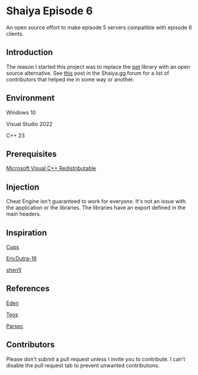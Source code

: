 # Shaiya Episode 6

An open source effort to make episode 5 servers compatible with episode 6 clients.

## Introduction

The reason I started this project was to replace the [pet](https://www.elitepvpers.com/forum/shaiya-pserver-guides-releases/4102262-release-shen1ls-wings.html) library with an open source alternative. See [this](https://forum.shaiya.gg/threads/an-open-source-effort-to-make-episode-5-servers-compatible-with-episode-6-clients.10/) post in the Shaiya.gg forum for a list of contributors that helped me in some way or another.

## Environment

Windows 10

Visual Studio 2022

C++ 23

## Prerequisites

[Microsoft Visual C++ Redistributable](https://aka.ms/vs/17/release/vc_redist.x86.exe)

## Injection

Cheat Engine isn't guaranteed to work for everyone. It's not an issue with the application or the libraries. The libraries have an export defined in the main headers.

## Inspiration

[Cups](https://www.elitepvpers.com/forum/shaiya-pserver-guides-releases/4653021-shaiya-library.html)

[EricDutra-16](https://www.elitepvpers.com/forum/shaiya-pserver-guides-releases/4189218-release-wip-ep6-source-code.html)

[shen1l](https://www.elitepvpers.com/forum/shaiya-pserver-guides-releases/3669922-release-ep6-itemmall-fixed.html)

## References

[Eden](https://github.com/tristonplummer/Eden)

[Teos](https://github.com/ShaiyaTeos/Teos)

[Parsec](https://github.com/matigramirez/Parsec)

## Contributors

Please don't submit a pull request unless I invite you to contribute. I can't disable the pull request tab to prevent unwanted contributions.

